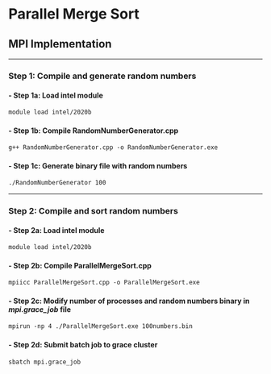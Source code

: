 # Parallel Merge Sort

## MPI Implementation

---

### **Step 1: Compile and generate random numbers**


####  - Step 1a: Load intel module

```txt
module load intel/2020b
```

####  - Step 1b: Compile RandomNumberGenerator.cpp

```txt
g++ RandomNumberGenerator.cpp -o RandomNumberGenerator.exe
```

####  - Step 1c: Generate binary file with random numbers

```txt
./RandomNumberGenerator 100
```
---

### **Step 2: Compile and sort random numbers**

####  - Step 2a: Load intel module

```txt
module load intel/2020b
```

####  - Step 2b: Compile ParallelMergeSort.cpp

```txt
mpiicc ParallelMergeSort.cpp -o ParallelMergeSort.exe
```

####  - Step 2c: Modify number of processes and random numbers binary in *mpi.grace_job* file

```txt
mpirun -np 4 ./ParallelMergeSort.exe 100numbers.bin
```

####  - Step 2d: Submit batch job to grace cluster

```txt
sbatch mpi.grace_job
```
